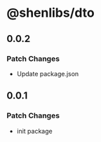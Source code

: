 # @shenlibs/dto

## 0.0.2

### Patch Changes

- Update package.json

## 0.0.1

### Patch Changes

- init package
